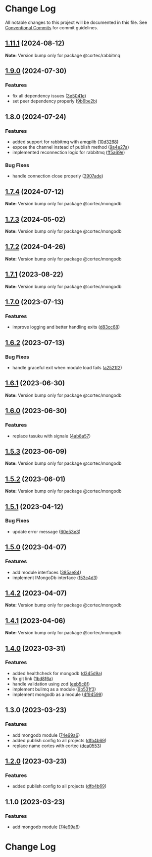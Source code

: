 # Change Log

All notable changes to this project will be documented in this file.
See [Conventional Commits](https://conventionalcommits.org) for commit guidelines.

## [1.11.1](https://github.com/saswatds/cortec/compare/@cortec/rabbitmq@1.11.0...@cortec/rabbitmq@1.11.1) (2024-08-12)

**Note:** Version bump only for package @cortec/rabbitmq

## [1.9.0](https://github.com/saswatds/cortec/compare/@cortec/rabbitmq@1.8.0...@cortec/rabbitmq@1.9.0) (2024-07-30)

### Features

- fix all dependency issues ([3e5041e](https://github.com/saswatds/cortec/commit/3e5041e97d6533fc2783718674853faadd4f4ae6))
- set peer dependency properly ([9b6be2b](https://github.com/saswatds/cortec/commit/9b6be2bcaa33da6cdcfbe1d2d00a5493e81e247e))

## 1.8.0 (2024-07-24)

### Features

- added support for rabbitmq with amqplib ([10d3268](https://github.com/saswatds/cortec/commit/10d3268b7552b15b6d496cab1d9d877cf2bbb12f))
- expose the channel instead of publish method ([9a4e27a](https://github.com/saswatds/cortec/commit/9a4e27a467bdee4daa9cfa3a2592d8e04776b6ad))
- implemented reconnection logic for rabbitmq ([ff5a69e](https://github.com/saswatds/cortec/commit/ff5a69ee8a7ce19629cd133b6e76c1936821d2e3))

### Bug Fixes

- handle connection close properly ([3907ade](https://github.com/saswatds/cortec/commit/3907ade8a8eb02f9d20429c819e808ba5bd7d8f2))

## [1.7.4](https://github.com/saswatds/cortec/compare/@cortec/mongodb@1.7.3...@cortec/mongodb@1.7.4) (2024-07-12)

**Note:** Version bump only for package @cortec/mongodb

## [1.7.3](https://github.com/saswatds/cortec/compare/@cortec/mongodb@1.7.2...@cortec/mongodb@1.7.3) (2024-05-02)

**Note:** Version bump only for package @cortec/mongodb

## [1.7.2](https://github.com/saswatds/cortec/compare/@cortec/mongodb@1.7.1...@cortec/mongodb@1.7.2) (2024-04-26)

**Note:** Version bump only for package @cortec/mongodb

## [1.7.1](https://github.com/saswatds/cortec/compare/@cortec/mongodb@1.7.0...@cortec/mongodb@1.7.1) (2023-08-22)

**Note:** Version bump only for package @cortec/mongodb

## [1.7.0](https://github.com/saswatds/cortec/compare/@cortec/mongodb@1.6.2...@cortec/mongodb@1.7.0) (2023-07-13)

### Features

- improve logging and better handling exits ([d83cc68](https://github.com/saswatds/cortec/commit/d83cc68317ed32925f03ed731e4e0fdadd369987))

## [1.6.2](https://github.com/saswatds/cortec/compare/@cortec/mongodb@1.6.1...@cortec/mongodb@1.6.2) (2023-07-13)

### Bug Fixes

- handle graceful exit when module load fails ([a2521f2](https://github.com/saswatds/cortec/commit/a2521f29cc2ea8a21b0a30be9a15971bf898fc89))

## [1.6.1](https://github.com/saswatds/cortec/compare/@cortec/mongodb@1.6.0...@cortec/mongodb@1.6.1) (2023-06-30)

**Note:** Version bump only for package @cortec/mongodb

## [1.6.0](https://github.com/saswatds/cortec/compare/@cortec/mongodb@1.5.3...@cortec/mongodb@1.6.0) (2023-06-30)

### Features

- replace tasuku with signale ([4ab8a57](https://github.com/saswatds/cortec/commit/4ab8a5792e065e9174eff7cda3e0a2596aa2141b))

## [1.5.3](https://github.com/saswatds/cortec/compare/@cortec/mongodb@1.5.2...@cortec/mongodb@1.5.3) (2023-06-09)

**Note:** Version bump only for package @cortec/mongodb

## [1.5.2](https://github.com/saswatds/cortec/compare/@cortec/mongodb@1.5.1...@cortec/mongodb@1.5.2) (2023-06-01)

**Note:** Version bump only for package @cortec/mongodb

## [1.5.1](https://github.com/saswatds/cortec/compare/@cortec/mongodb@1.5.0...@cortec/mongodb@1.5.1) (2023-04-12)

### Bug Fixes

- update error message ([60e53e3](https://github.com/saswatds/cortec/commit/60e53e380fa89d746c9ac962090680fbff65306e))

## [1.5.0](https://github.com/saswatds/cortec/compare/@cortec/mongodb@1.4.2...@cortec/mongodb@1.5.0) (2023-04-07)

### Features

- add module interfaces ([385ae84](https://github.com/saswatds/cortec/commit/385ae84f256153b35272a389d530963d5c23075c))
- implement IMongoDb interface ([f53c4d3](https://github.com/saswatds/cortec/commit/f53c4d393f09dbfce3909909867e5ffb992975e6))

## [1.4.2](https://github.com/saswatds/cortec/compare/@cortec/mongodb@1.4.1...@cortec/mongodb@1.4.2) (2023-04-07)

**Note:** Version bump only for package @cortec/mongodb

## [1.4.1](https://github.com/saswatds/cortec/compare/@cortec/mongodb@1.4.0...@cortec/mongodb@1.4.1) (2023-04-06)

**Note:** Version bump only for package @cortec/mongodb

## [1.4.0](https://github.com/saswatds/cortec/compare/@cortec/mongodb@1.3.0...@cortec/mongodb@1.4.0) (2023-03-31)

### Features

- added healthcheck for mongodb ([d345d9a](https://github.com/saswatds/cortec/commit/d345d9aeeccdf5ccd3cec38b3da29a5c995f5d29))
- fix git link ([1bd8f6a](https://github.com/saswatds/cortec/commit/1bd8f6a6789555c02abaaa58b58d82c6a474f23c))
- handle validation using zod ([eeb5c8f](https://github.com/saswatds/cortec/commit/eeb5c8fa84a8dc09a46028d7214731f4a1692742))
- implement bullmq as a module ([9b531f3](https://github.com/saswatds/cortec/commit/9b531f39e1275b3e25e09f20033d81eb3bb7871d))
- implement mongodb as a module ([4f94599](https://github.com/saswatds/cortec/commit/4f94599a5418b6d30d2b800083d2fbd47fb8ff7e))

## 1.3.0 (2023-03-23)

### Features

- add mongodb module ([74e99a6](https://github.com/saswatds/cortec/commit/74e99a61d5584ebf7ea5ad03d87e5587055a2dd2))
- added publish config to all projects ([dfb4b69](https://github.com/saswatds/cortec/commit/dfb4b69645b860b6686792d7a4272700686fd544))
- replace name cortes with cortec ([dea0553](https://github.com/saswatds/cortec/commit/dea055356354609a61c9900293a68c07cb71ba54))

## [1.2.0](https://github.com/saswatds/cortec/compare/@cortec/mongodb@1.1.0...@cortec/mongodb@1.2.0) (2023-03-23)

### Features

- added publish config to all projects ([dfb4b69](https://github.com/saswatds/cortec/commit/dfb4b69645b860b6686792d7a4272700686fd544))

## 1.1.0 (2023-03-23)

### Features

- add mongodb module ([74e99a6](https://github.com/saswatds/cortec/commit/74e99a61d5584ebf7ea5ad03d87e5587055a2dd2))

# Change Log
